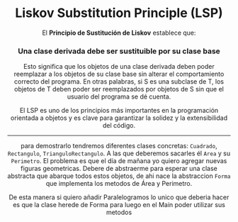 <div align="center">

# Liskov Substitution Principle (LSP)

El **Principio de Sustitución de Liskov** establece que:
### Una clase derivada debe ser sustituible por su clase base
Esto significa que los objetos de una clase derivada deben poder reemplazar a los objetos de su clase base sin alterar el comportamiento correcto del programa. En otras palabras, si S es una subclase de T, los objetos de T deben poder ser reemplazados por objetos de S sin que el usuario del programa se dé cuenta.

El LSP es uno de los principios más importantes en la programación orientada a objetos y es clave para garantizar la solidez y la extensibilidad del código.

---

para demostrarlo tendremos diferentes clases
concretas: `Cuadrado`, `Rectangulo`, `TrianguloRectangulo`. A las que deberemos sacarles él `Area` y su `Perimetro`.
El problema es que el día de mañana yo quiero agregar nuevas figuras geometricas. Debere de abstraerme para esperar una clase abstracta que abarque todos estos objetos, de ahi nace la abstraccion `Forma` que implementa los metodos de Área y Perimetro.

De esta manera si quiero añadir Paralelogramos lo unico que deberia hacer es que la clase herede de Forma para luego en el Main poder utilizar sus metodos 

</div>